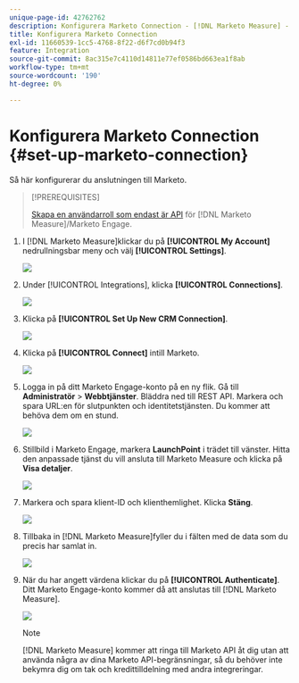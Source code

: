 ```yaml
---
unique-page-id: 42762762
description: Konfigurera Marketo Connection - [!DNL Marketo Measure] - Produktdokumentation
title: Konfigurera Marketo Connection
exl-id: 11660539-1cc5-4768-8f22-d6f7cd0b94f3
feature: Integration
source-git-commit: 8ac315e7c4110d14811e77ef0586bd663ea1f8ab
workflow-type: tm+mt
source-wordcount: '190'
ht-degree: 0%

---
```


# Konfigurera Marketo Connection {#set-up-marketo-connection}

Så här konfigurerar du anslutningen till Marketo.

>[!PREREQUISITES]
>
>[Skapa en användarroll som endast är API](https://experienceleague.adobe.com/docs/marketo/using/product-docs/administration/users-and-roles/create-an-api-only-user.html) för [!DNL Marketo Measure]/Marketo Engage.

1. I [!DNL Marketo Measure]klickar du på **[!UICONTROL My Account]** nedrullningsbar meny och välj **[!UICONTROL Settings]**.

   ![](assets/set-up-marketo-connection-1.png)

1. Under [!UICONTROL Integrations], klicka **[!UICONTROL Connections]**.

   ![](assets/set-up-marketo-connection-2.png)

1. Klicka på **[!UICONTROL Set Up New CRM Connection]**.

   ![](assets/set-up-marketo-connection-3.png)

1. Klicka på **[!UICONTROL Connect]** intill Marketo.

   ![](assets/set-up-marketo-connection-4.png)

1. Logga in på ditt Marketo Engage-konto på en ny flik. Gå till **Administratör** > **Webbtjänster**. Bläddra ned till REST API. Markera och spara URL:en för slutpunkten och identitetstjänsten. Du kommer att behöva dem om en stund.

   ![](assets/set-up-marketo-connection-5.png)

1. Stillbild i Marketo Engage, markera **LaunchPoint** i trädet till vänster. Hitta den anpassade tjänst du vill ansluta till Marketo Measure och klicka på **Visa detaljer**.

   ![](assets/set-up-marketo-connection-6.png)

1. Markera och spara klient-ID och klienthemlighet. Klicka **Stäng**.

   ![](assets/set-up-marketo-connection-7.png)

1. Tillbaka in [!DNL Marketo Measure]fyller du i fälten med de data som du precis har samlat in.

   ![](assets/set-up-marketo-connection-8.png)

1. När du har angett värdena klickar du på **[!UICONTROL Authenticate]**. Ditt Marketo Engage-konto kommer då att anslutas till [!DNL Marketo Measure].

   ![](assets/set-up-marketo-connection-9.png)

   >[!NOTE]
   >
   >[!DNL Marketo Measure] kommer att ringa till Marketo API åt dig utan att använda några av dina Marketo API-begränsningar, så du behöver inte bekymra dig om tak och kredittilldelning med andra integreringar.
